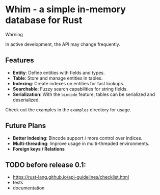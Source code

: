 # Whim - a simple in-memory database for Rust

> [!WARNING]  
> In active development, the API may change frequently.

## Features
- **Entity**: Define entities with fields and types.
- **Table**: Store and manage entities in tables.
- **Indexing**: Create indexes on entities for fast lookups.
- **Searchable**: Fuzzy search capabilities for string fields.
- **Serialization**: With the `bincode` feature, tables can be serialized and deserialized.

Check out the examples in the `examples` directory for usage.

## Future Plans
- **Better Indexing**: Bincode support / more control over indices.
- **Multi-threading**: Improve usage in multi-threaded environments.
- **Foreign keys / Relations**

## TODO before release 0.1:
- https://rust-lang.github.io/api-guidelines/checklist.html
- tests
- documentation
